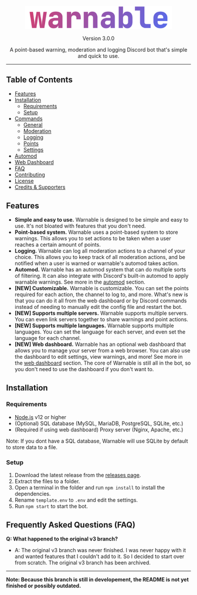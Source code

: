<p align="center">
  <img src="./assets/logo.png" alt="Warnable Logo" style="max-width: 400px;">
</p>
<p align="center">
  Version 3.0.0
</p>
<p align="center">
  A point-based warning, moderation and logging Discord bot that's simple and quick to use.
</p>
<hr/>

## Table of Contents

- [Features](#features)
- [Installation](#installation)
  - [Requirements](#requirements)
  - [Setup](#setup)
- [Commands](#commands)
  - [General](#general)
  - [Moderation](#moderation)
  - [Logging](#logging)
  - [Points](#points)
  - [Settings](#settings)
- [Automod](#automod)
- [Web Dashboard](#web-dashboard)
- [FAQ](#frequently-asked-questions-faq)
- [Contributing](#contributing)
- [License](#license)
- [Credits & Supporters](#credits)

## Features

- **Simple and easy to use.** Warnable is designed to be simple and easy to use. It's not bloated with features that you don't need.
- **Point-based system.** Warnable uses a point-based system to store warnings. This allows you to set actions to be taken when a user reaches a certain amount of points.
- **Logging.** Warnable can log all moderation actions to a channel of your choice. This allows you to keep track of all moderation actions, and be notified when a user is warned or warnable's automod takes action.
- **Automod.** Warnable has an automod system that can do multiple sorts of filtering. It can also integrate with Discord's built-in automod to apply warnable warnings. See more in the [automod](#automod) section.
- **[NEW] Customizable.** Warnable is customizable. You can set the points required for each action, the channel to log to, and more. What's new is that you can do it all from the web dashboard or by Discord commands instead of needing to manually edit the config file and restart the bot.
- **[NEW] Supports multiple servers.** Warnable supports multiple servers. You can even link servers together to share warnings and point actions.
- **[NEW] Supports multiple languages.** Warnable supports multiple languages. You can set the language for each server, and even set the language for each channel.
- **[NEW] Web dashboard.** Warnable has an optional web dashboard that allows you to manage your server from a web browser. You can also use the dashboard to edit settings, view warnings, and more! See more in the [web dashboard](#web-dashboard) section. The core of Warnable is still all in the bot, so you don't need to use the dashboard if you don't want to.

## Installation

### Requirements

- [Node.js](https://nodejs.org/en/) v12 or higher
- (Optional) SQL database (MySQL, MariaDB, PostgreSQL, SQLite, etc.)
- (Required if using web dashboard) Proxy server (Nginx, Apache, etc.)

Note: If you dont have a SQL database, Warnable will use SQLite by default to store data to a file.

### Setup

1. Download the latest release from the [releases page](https://github.com/zacimac/warnable/releases).
2. Extract the files to a folder.
3. Open a terminal in the folder and run `npm install` to install the dependencies.
4. Rename `template.env` to `.env` and edit the settings.
5. Run `npm start` to start the bot.

## Frequently Asked Questions (FAQ)

**Q: What happened to the original v3 branch?**
  - A: The original v3 branch was never finished. I was never happy with it and wanted features that I couldn't add to it. So I decided to start over from scratch. The original v3 branch has been archived.

<hr />

**Note: Because this branch is still in developement, the README is not yet finished or possibly outdated.**